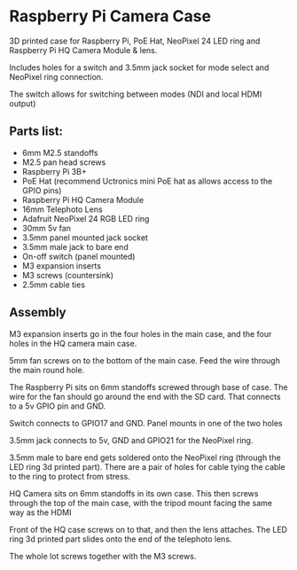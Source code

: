 Raspberry Pi Camera Case
========================

3D printed case for Raspberry Pi, PoE Hat, NeoPixel 24 LED ring and
Raspberry Pi HQ Camera Module & lens.

Includes holes for a switch and 3.5mm jack socket for mode select and NeoPixel
ring connection. 

The switch allows for switching between modes (NDI and local HDMI output)

## Parts list:

- 6mm M2.5 standoffs
- M2.5 pan head screws
- Raspberry Pi 3B+
- PoE Hat (recommend Uctronics mini PoE hat as allows access to the GPIO pins)
- Raspberry Pi HQ Camera Module
- 16mm Telephoto Lens
- Adafruit NeoPixel 24 RGB LED ring
- 30mm 5v fan
- 3.5mm panel mounted jack socket
- 3.5mm male jack to bare end
- On-off switch (panel mounted)
- M3 expansion inserts
- M3 screws (countersink)
- 2.5mm cable ties

## Assembly

M3 expansion inserts go in the four holes in the main case, and the four holes
in the HQ camera main case.

5mm fan screws on to the bottom of the main case. Feed the wire through the main
round hole.

The Raspberry Pi sits on 6mm standoffs screwed through base of case. The wire
for the fan should go around the end with the SD card. That connects to a 5v
GPIO pin and GND.

Switch connects to GPIO17 and GND. Panel mounts in one of the two holes

3.5mm jack connects to 5v, GND and GPIO21 for the NeoPixel ring.

3.5mm male to bare end gets soldered onto the NeoPixel ring (through the LED
ring 3d printed part). There are a pair of holes for cable tying the cable to
the ring to protect from stress.

HQ Camera sits on 6mm standoffs in its own case. This then screws through the
top of the main case, with the tripod mount facing the same way as the HDMI

Front of the HQ case screws on to that, and then the lens attaches. The LED ring
3d printed part slides onto the end of the telephoto lens.

The whole lot screws together with the M3 screws.